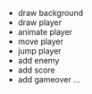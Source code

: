 - draw background
- draw player
- animate player
- move player
- jump player
- add enemy
- add score
- add gameover
  ...
